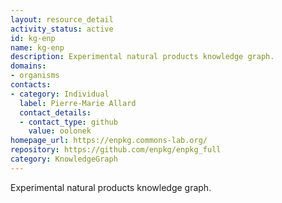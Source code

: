 ```yaml
---
layout: resource_detail
activity_status: active
id: kg-enp
name: kg-enp
description: Experimental natural products knowledge graph.
domains:
- organisms
contacts:
- category: Individual
  label: Pierre-Marie Allard
  contact_details:
  - contact_type: github
    value: oolonek
homepage_url: https://enpkg.commons-lab.org/
repository: https://github.com/enpkg/enpkg_full
category: KnowledgeGraph
---
```


Experimental natural products knowledge graph.
